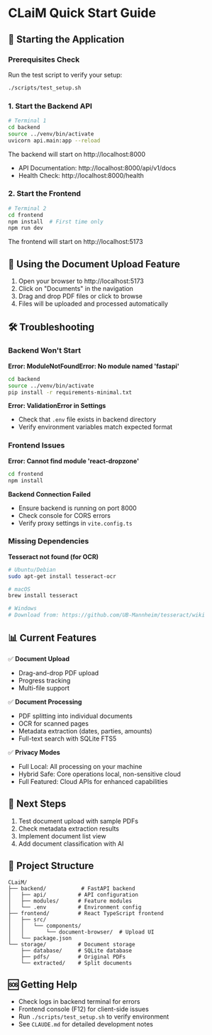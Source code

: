 # CLaiM Quick Start Guide

## 🚀 Starting the Application

### Prerequisites Check
Run the test script to verify your setup:
```bash
./scripts/test_setup.sh
```

### 1. Start the Backend API

```bash
# Terminal 1
cd backend
source ../venv/bin/activate
uvicorn api.main:app --reload
```

The backend will start on http://localhost:8000
- API Documentation: http://localhost:8000/api/v1/docs
- Health Check: http://localhost:8000/health

### 2. Start the Frontend

```bash
# Terminal 2
cd frontend
npm install  # First time only
npm run dev
```

The frontend will start on http://localhost:5173

## 📝 Using the Document Upload Feature

1. Open your browser to http://localhost:5173
2. Click on "Documents" in the navigation
3. Drag and drop PDF files or click to browse
4. Files will be uploaded and processed automatically

## 🛠️ Troubleshooting

### Backend Won't Start

**Error: ModuleNotFoundError: No module named 'fastapi'**
```bash
cd backend
source ../venv/bin/activate
pip install -r requirements-minimal.txt
```

**Error: ValidationError in Settings**
- Check that `.env` file exists in backend directory
- Verify environment variables match expected format

### Frontend Issues

**Error: Cannot find module 'react-dropzone'**
```bash
cd frontend
npm install
```

**Backend Connection Failed**
- Ensure backend is running on port 8000
- Check console for CORS errors
- Verify proxy settings in `vite.config.ts`

### Missing Dependencies

**Tesseract not found (for OCR)**
```bash
# Ubuntu/Debian
sudo apt-get install tesseract-ocr

# macOS
brew install tesseract

# Windows
# Download from: https://github.com/UB-Mannheim/tesseract/wiki
```

## 📊 Current Features

✅ **Document Upload**
- Drag-and-drop PDF upload
- Progress tracking
- Multi-file support

✅ **Document Processing**
- PDF splitting into individual documents
- OCR for scanned pages
- Metadata extraction (dates, parties, amounts)
- Full-text search with SQLite FTS5

✅ **Privacy Modes**
- Full Local: All processing on your machine
- Hybrid Safe: Core operations local, non-sensitive cloud
- Full Featured: Cloud APIs for enhanced capabilities

## 🔄 Next Steps

1. Test document upload with sample PDFs
2. Check metadata extraction results
3. Implement document list view
4. Add document classification with AI

## 📁 Project Structure

```
CLaiM/
├── backend/           # FastAPI backend
│   ├── api/          # API configuration
│   ├── modules/      # Feature modules
│   └── .env          # Environment config
├── frontend/         # React TypeScript frontend
│   ├── src/          
│   │   └── components/
│   │       └── document-browser/  # Upload UI
│   └── package.json
└── storage/          # Document storage
    ├── database/     # SQLite database
    ├── pdfs/         # Original PDFs
    └── extracted/    # Split documents
```

## 🆘 Getting Help

- Check logs in backend terminal for errors
- Frontend console (F12) for client-side issues
- Run `./scripts/test_setup.sh` to verify environment
- See `CLAUDE.md` for detailed development notes